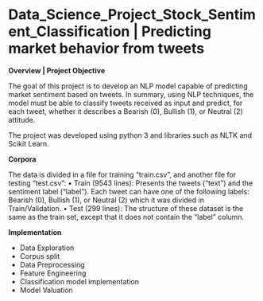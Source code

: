 # Data_Science_Project_Stock_Sentiment_Classification | Predicting market behavior from tweets

**Overview | Project Objective**

The goal of this project is to develop an NLP model capable of predicting market sentiment based on tweets. In summary, using NLP techniques, the model must be able to classify tweets received as input and predict, for each tweet, whether it describes a Bearish (0), Bullish (1), or Neutral (2) attitude.

The project was developed using python 3 and libraries such as NLTK and Scikit Learn.


**Corpora**

The data is divided in a file for training “train.csv”, and another file for testing “test.csv”:
  • Train (9543 lines): Presents the tweets (“text”) and the sentiment label (“label”). Each tweet can have one of the following labels: Bearish (0), Bullish (1), or Neutral (2) which it was divided in Train/Validation.
  • Test (299 lines): The structure of these dataset is the same as the train set, except that it does not contain the “label” column.


**Implementation**

- Data Exploration
- Corpus split
- Data Preprocessing
- Feature Engineering
- Classification model implementation
- Model Valuation


